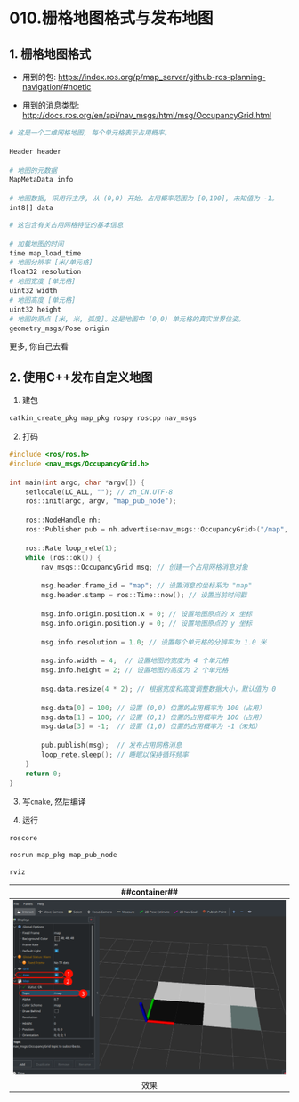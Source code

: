# 010.栅格地图格式与发布地图
## 1. 栅格地图格式

- 用到的包: https://index.ros.org/p/map_server/github-ros-planning-navigation/#noetic

- 用到的消息类型: http://docs.ros.org/en/api/nav_msgs/html/msg/OccupancyGrid.html

```py
# 这是一个二维网格地图, 每个单元格表示占用概率。

Header header 

# 地图的元数据
MapMetaData info

# 地图数据, 采用行主序, 从 (0,0) 开始。占用概率范围为 [0,100], 未知值为 -1。
int8[] data
```

```py
# 这包含有关占用网格特征的基本信息

# 加载地图的时间
time map_load_time
# 地图分辨率 [米/单元格]
float32 resolution
# 地图宽度 [单元格]
uint32 width
# 地图高度 [单元格]
uint32 height
# 地图的原点 [米, 米, 弧度]。这是地图中 (0,0) 单元格的真实世界位姿。
geometry_msgs/Pose origin
```

更多, 你自己去看

## 2. 使用C++发布自定义地图

1. 建包

```sh
catkin_create_pkg map_pkg rospy roscpp nav_msgs
```

2. 打码

```C++
#include <ros/ros.h>
#include <nav_msgs/OccupancyGrid.h>

int main(int argc, char *argv[]) {
    setlocale(LC_ALL, ""); // zh_CN.UTF-8
    ros::init(argc, argv, "map_pub_node");

    ros::NodeHandle nh;
    ros::Publisher pub = nh.advertise<nav_msgs::OccupancyGrid>("/map", 10);
    
    ros::Rate loop_rete(1);
    while (ros::ok()) {
        nav_msgs::OccupancyGrid msg; // 创建一个占用网格消息对象

        msg.header.frame_id = "map"; // 设置消息的坐标系为 "map"
        msg.header.stamp = ros::Time::now(); // 设置当前时间戳

        msg.info.origin.position.x = 0; // 设置地图原点的 x 坐标
        msg.info.origin.position.y = 0; // 设置地图原点的 y 坐标

        msg.info.resolution = 1.0; // 设置每个单元格的分辨率为 1.0 米

        msg.info.width = 4;  // 设置地图的宽度为 4 个单元格
        msg.info.height = 2; // 设置地图的高度为 2 个单元格

        msg.data.resize(4 * 2); // 根据宽度和高度调整数据大小，默认值为 0

        msg.data[0] = 100; // 设置 (0,0) 位置的占用概率为 100（占用）
        msg.data[1] = 100; // 设置 (0,1) 位置的占用概率为 100（占用）
        msg.data[3] = -1;  // 设置 (1,0) 位置的占用概率为 -1（未知）

        pub.publish(msg);  // 发布占用网格消息
        loop_rete.sleep(); // 睡眠以保持循环频率
    }
    return 0;
}
```

3. 写`cmake`, 然后编译

4. 运行

```sh
roscore
```

```sh
rosrun map_pkg map_pub_node
```


```C++
rviz
```

| ##container## |
|:--:|
|![Clip_2024-09-22_14-47-22.png ##w600##](./Clip_2024-09-22_14-47-22.png)|
|效果|